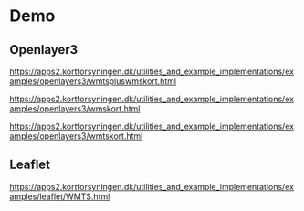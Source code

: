 # Demo

## Openlayer3
https://apps2.kortforsyningen.dk/utilities_and_example_implementations/examples/openlayers3/wmtspluswmskort.html

https://apps2.kortforsyningen.dk/utilities_and_example_implementations/examples/openlayers3/wmskort.html

https://apps2.kortforsyningen.dk/utilities_and_example_implementations/examples/openlayers3/wmtskort.html

## Leaflet
https://apps2.kortforsyningen.dk/utilities_and_example_implementations/examples/leaflet/WMTS.html

